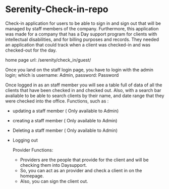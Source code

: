 # Serenity-Check-in-repo
Check-in application for users to be able to sign in and sign out that will be managed by staff members of the company. 
Furthermore, this application was made for a company that has a Day support program for clients with intellectual disabilities, and for billing purposes and records. They needed an application that could track when a client was checked-in and was checked-out for the day.

home page url: /serenity/check_in/guest/

Once you land on the staff login page, you have to login with the admin login; which is username: Admin, password: Password

Once logged in as an staff member you will see a table full of data of all the clients that have been checked in and checked out.
Also, with a search bar avaliable to be able to search clients by their name, and date range that they were checked into the office.
Functions, such as :
- updating a staff member ( Only available to Admin)
- creating a staff member ( Only available to Admin)
- Deleting a staff member ( Only available to Admin)
- Logging out

  Provider Functions:
  - Providers are the people that provide for the client and will be checking them into Daysupport.
  - So, you can act as an provider and check a client in on the homepage.
  - Also, you can sign the client out.
